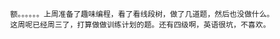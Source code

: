 

              额。。。。。。上周准备了趣味编程，看了看线段树，做了几道题，然后也没做什么。
              这周呢已经周三了，打算做做训练计划的题。还有四级啊，英语很坑，不喜欢。
